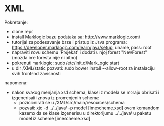 # XML

Pokretanje:
- clone repo
- install Marklogic bazu podataka sa: http://www.marklogic.com/
- tutorijal za podesavanje baze i pristup iz Java programa: https://developer.marklogic.com/learn/java/setup, uname, pass: root
- napraviti novu schemu 'Projekat' i dodati u njoj forest "NewForest" (mozda ime foresta nije ni bitno)
- pokrenuti marklogic: sudo /etc/init.d/MarkLogic start
- u dir /XML/static pozvati: sudo bower install --allow-root  za instalaciju svih frontend zavisnosti

napomena:
- nakon svakog menjanja xsd schema, klase iz modela se moraju obrisati i izgenerisati iznova iz promenjenih schema:
  - pozicionirati se u /XML/src/main/resources/schema
  - pozvati: xjc -d ../../java/ -p model [imescheme.xsd]    ovom komandom kazemo da se klase izgenerisu u direktorijumu ../../java/ u paketu model iz scheme [imescheme.xsd]
